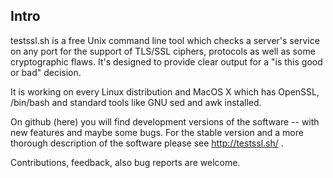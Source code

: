 
## Intro

testssl.sh is a free Unix command line tool which checks a server's service on 
any port for the support of TLS/SSL ciphers, protocols as well as some cryptographic flaws.
It's designed to provide clear output for a "is this good or bad" decision.

It is working on every Linux distribution and MacOS X  which has OpenSSL, /bin/bash and
standard tools like GNU sed and awk installed.

On github (here) you will find development versions of the software -- with new features and maybe some bugs. For the stable version and a more thorough description of the software please see http://testssl.sh/ .

Contributions, feedback, also bug reports are welcome.



